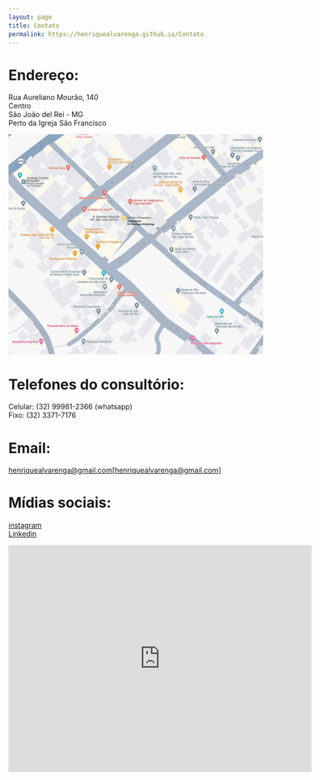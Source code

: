 ```yaml
---
layout: page
title: Contato
permalink: https://henriquealvarenga.github.io/Contato
---
```


# Endereço:  
Rua Aureliano Mourão, 140  
Centro   
São João del Rei - MG  
Perto da Igreja São Francisco  

![Mapa](map.jpeg)

# Telefones do consultório:  
Celular: (32) 99981-2366 (whatsapp)  
Fixo:    (32) 3371-7176 

# Email:   
henriquealvarenga@gmail.com[henriquealvarenga@gmail.com]

# Mídias sociais:  
[instagram][instagram-link]   
[Linkedin][linkedin-link]  

[instagram-link]: https://www.instagram.com/henriquealvarengadasilva
[linkedin-link]:  https://www.linkedin.com/in/henriquealvarengasilva

<iframe src="https://maps.app.goo.gl/P4P1QMFzkbbd5BGRA" width="600" height="450" frameborder="0" style="border:0" allowfullscreen></iframe>  

